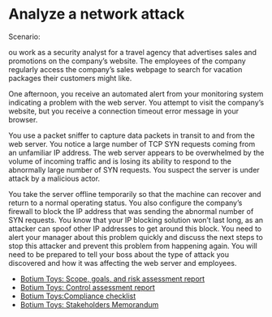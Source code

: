 # Analyze a network attack
<p>Scenario:</p>
<p> ou work as a security analyst for a travel agency that advertises sales and promotions on the company’s website. The employees of the company regularly access the company’s sales webpage to search for vacation packages their customers might like. 

One afternoon, you receive an automated alert from your monitoring system indicating a problem with the web server. You attempt to visit the company’s website, but you receive a connection timeout error message in your browser.

You use a packet sniffer to capture data packets in transit to and from the web server. You notice a large number of TCP SYN requests coming from an unfamiliar IP address. The web server appears to be overwhelmed by the volume of incoming traffic and is losing its ability to respond to the abnormally large number of SYN requests. You suspect the server is under attack by a malicious actor. 

You take the server offline temporarily so that the machine can recover and return to a normal operating status. You also configure the company’s firewall to block the IP address that was sending the abnormal number of SYN requests. You know that your IP blocking solution won’t last long, as an attacker can spoof other IP addresses to get around this block. You need to alert your manager about this problem quickly and discuss the next steps to stop this attacker and prevent this problem from happening again. You will need to be prepared to tell your boss about the type of attack you discovered and how it was affecting the web server and employees.</p>
- [Botium Toys: Scope, goals, and risk assessment report](https://drive.google.com/file/d/16KtqjkbKVW0vO6KmYmh3b6ptEz3ph6R4/view?usp=sharing)
- [Botium Toys: Control assessment report](https://drive.google.com/file/d/1FYTYkji_m_crwWyWjbMsafTVmwRhyc9j/view?usp=sharing)
- [Botium Toys:Compliance checklist](https://docs.google.com/document/d/14DRAJoGtJx1Uf4qH0zTevN8-M_btZeh2darW5X1sXxA/edit?usp=sharing&resourcekey=0-0NNiC-_oWRzpGPXnUg0ctw)
- [Botium Toys: Stakeholders Memorandum](https://docs.google.com/document/d/1Cgq3laOz9A5rpC1ipIu5Pe1t2Jq1NjpemVLdROyecto/edit?usp=sharing)
<h1></h1>
